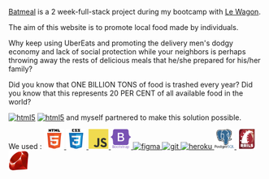 <a href="https://batmeal.herokuapp.com/" target="_blank" rel="noreferrer">Batmeal</a> is a 2 week-full-stack project during my bootcamp with
<a href="https://www.lewagon.com" target="_blank" rel="noreferrer">Le Wagon</a>.


The aim of this website is to promote local food made by individuals.

Why keep using UberEats and promoting the delivery men's dodgy economy and lack of social protection while your neighbors is perhaps throwing away the rests of delicious meals that he/she prepared for his/her family?

Did you know that ONE BILLION TONS of food is trashed every year?
Did you know that this represents 20 PER CENT of all available food in the world?

<a href="https://github.com/XBRTom" target="_blank" rel="noreferrer"> <img src="https://avatars.githubusercontent.com/u/27707379?v=4" alt="html5" width="36" height="36"/></a> <a href="https://github.com/dvdsms" target="_blank" rel="noreferrer"> <img src="https://avatars.githubusercontent.com/u/43475046?v=4" alt="html5" width="36" height="36"/></a> and myself partnered to make this solution possible. 


<p align="left"> We used :
<a href="https://www.w3.org/html/" target="_blank" rel="noreferrer"> <img src="https://raw.githubusercontent.com/devicons/devicon/master/icons/html5/html5-original-wordmark.svg" alt="html5" width="40" height="40"/> </a> 
<a href="https://www.w3schools.com/css/" target="_blank" rel="noreferrer"> <img src="https://raw.githubusercontent.com/devicons/devicon/master/icons/css3/css3-original-wordmark.svg" alt="css3" width="40" height="40"/> </a>
<a href="https://developer.mozilla.org/en-US/docs/Web/JavaScript" target="_blank" rel="noreferrer"> <img src="https://raw.githubusercontent.com/devicons/devicon/master/icons/javascript/javascript-original.svg" alt="javascript" width="40" height="40"/> </a> 
<a href="https://getbootstrap.com" target="_blank" rel="noreferrer"> <img src="https://raw.githubusercontent.com/devicons/devicon/master/icons/bootstrap/bootstrap-plain-wordmark.svg" alt="bootstrap" width="40" height="40"/> </a> 
<a href="https://www.figma.com/" target="_blank" rel="noreferrer"> <img src="https://www.vectorlogo.zone/logos/figma/figma-icon.svg" alt="figma" width="40" height="40"/> </a> 
<a href="https://git-scm.com/" target="_blank" rel="noreferrer"> <img src="https://www.vectorlogo.zone/logos/git-scm/git-scm-icon.svg" alt="git" width="40" height="40"/> </a> 
<a href="https://heroku.com" target="_blank" rel="noreferrer"> <img src="https://www.vectorlogo.zone/logos/heroku/heroku-icon.svg" alt="heroku" width="40" height="40"/> </a> 
<a href="https://www.postgresql.org" target="_blank" rel="noreferrer"> <img src="https://raw.githubusercontent.com/devicons/devicon/master/icons/postgresql/postgresql-original-wordmark.svg" alt="postgresql" width="40" height="40"/> </a> 
<a href="https://rubyonrails.org" target="_blank" rel="noreferrer"> <img src="https://raw.githubusercontent.com/devicons/devicon/master/icons/rails/rails-original-wordmark.svg" alt="rails" width="40" height="40"/> </a> 
<a href="https://www.ruby-lang.org/en/" target="_blank" rel="noreferrer"> <img src="https://raw.githubusercontent.com/devicons/devicon/master/icons/ruby/ruby-original.svg" alt="ruby" width="40" height="40"/> </a> 
</p>
